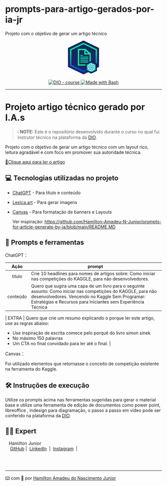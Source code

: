# prompts-para-artigo-gerados-por-ia-jr
Projeto com o objetivo de gerar um artigo técnico

<p align="center">
    <img width="100" src="https://github.com/Hamilton-Amadeu-N-Junior/prompts-para-artigo-gerados-por-ia-jr/blob/main/banner.png">
</p>

<p align="center">
  <a href="https://dio.me/"><img src="https://img.shields.io/badge/DIO-Course-28DA77?logo=youtube" alt="DIO - course">
  </a>
  <a href="https://www.gnu.org/software/bash/" title="Go to Bash homepage"><img src="https://img.shields.io/badge/Prompt-Project-blue?logo=gnu-bash&amp;logoColor=white" alt="Made with Bash">
  </a>
</p>

-------

# Projeto artigo técnico gerado por I.A.s


 > ℹ️ **NOTE:** Este é o repositório desenvolvido durante o curso no qual fui instrutor técnico na plataforma da [DIO](https://dio.me).


Projeto com o objetivo de gerar um artigo técnico com um layout rico, leitura agradável e com foco em promover sua autoridade técnica.

<a href="https://web.dio.me/articles/diretivas-estruturais-versus-diretivas-de-atributo-qual-usar-no-angular?back=%2Farticles&page=1&order=oldest#state=044ab194-1e3a-4b8e-95fe-c0f6b3b5260e&session_state=efdc9591-d6fe-4d79-ae97-e58af45061da&code=5ac231e4-c722-46c3-bb7f-32ce5363fb78.efdc9591-d6fe-4d79-ae97-e58af45061da.a889d5a2-0d02-46df-83a5-28a1b4ac39ab" title="View PDF now"> 📕Clique aqui para ler o artigo</a>

## 💻 Tecnologias utilizadas no projeto

- [ChatGPT](https://chat.openai.com/) - Para título e conteúdo
- [Lexica.art](https://lexica.art/) - Para gerar imagens
- [Canvas](https://www.canva.com/) - Para formatação de banners e Layouts

  Ver inspiração:
  https://github.com/Hamilton-Amadeu-N-Junior/prompts-for-article-generate-by-ia/blob/main/README.MD

## 📄 Prompts e ferramentas


ChatGPT：

|   Ação   | prompt                                                                                                                                                                                                                                                                         |
| :------: | ------------------------------------------------------------------------------------------------------------------------------------------------------------------------------------------------------------------------------------------------------------------------------ |
|  título  | Crie 10 headlines para nomes de artigos sobre: Como iniciar nas competições do KAGGLE, para não desenvolvedores.                                                                                                                                                                                                   |
| conteúdo | Quero que sugira uma capa de um livro para o seguinte assunto: Como iniciar nas competições do KAGGLE, para não desenvolvedores. Vencendo no Kaggle Sem Programar: Estratégias e Recursos para Iniciantes sem Experiência Técnica |

| EXTRA | Quero que crie um resumo explicando o porque ler este artigo, use as regras abaixo:
- Use inspiração de escrita comece pelo porquê do livro simon sinek
- No máximo 150 palavras 
- Um CTA no final convidado para ler até o final. 
 |


Canvas：

Foi utilizado elementos que retornasse o conceito de competição existente na ferramenta do Kaggle. 

## 🛠️ Instruções de execução

Utilize os prompts acima nas ferramentas sugeridas para gerar o material base e utilize uma ferramenta de edição de documentos como power point, libreoffice , indesign para diagramação, o passo a passo em vídeo pode ser conferido na plataforma da [DIO](https://dio.me).

  ## 👨‍💻 Expert

  <p>&nbsp&nbsp&nbspHamilton Junior<br>
    &nbsp&nbsp&nbsp
    <a href="https://github.com/Hamilton-Amadeu-N-Junior">
    GitHub</a>&nbsp;|&nbsp;
    <a href="https://www.linkedin.com/in/hamilton-nascimento-egjud/">LinkedIn</a>
&nbsp;|&nbsp;
    <a href="https://www.instagram.com/hamiltoonamd/">
    Instagram</a>
&nbsp;|&nbsp;</p>
</p>
<br/><br/>
<p>
    
---

  ⌨️ com 💜 por [Hamilton Amadeu do Nascimento Junior](https://github.com/Hamilton-Amadeu-N-Junior)
